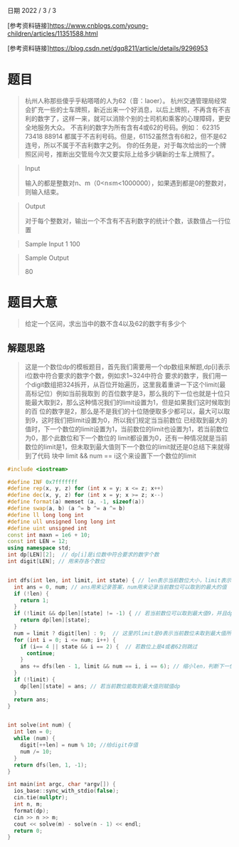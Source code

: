 日期 2022 / 3 / 3

[参考资料链接]<https://www.cnblogs.com/young-children/articles/11351588.html>

[参考资料链接]<https://blog.csdn.net/dgq8211/article/details/9296953>
# 题目
> 杭州人称那些傻乎乎粘嗒嗒的人为62（音：laoer）。 
杭州交通管理局经常会扩充一些的士车牌照，新近出来一个好消息，以后上牌照，不再含有不吉利的数字了，这样一来，就可以消除个别的士司机和乘客的心理障碍，更安全地服务大众。 
不吉利的数字为所有含有4或62的号码。例如： 
62315 73418 88914 
都属于不吉利号码。但是，61152虽然含有6和2，但不是62连号，所以不属于不吉利数字之列。 
你的任务是，对于每次给出的一个牌照区间号，推断出交管局今次又要实际上给多少辆新的士车上牌照了。 

>Input
>
>输入的都是整数对n、m（0<n≤m<1000000），如果遇到都是0的整数对，则输入结束。 


>Output
>
> 对于每个整数对，输出一个不含有不吉利数字的统计个数，该数值占一行位置

>Sample Input
> 1 100
> 

>Sample Output
>
> 80

# 题目大意
> 给定一个区间，求出当中的数不含4以及62的数字有多少个

## 解题思路
> 这是一个数位dp的模板题目，首先我们需要用一个dp数组来解题,dp[i]表示i位数中符合要求的数字个数，例如求1~324中符合
> 要求的数字，我们用一个digit数组把324拆开，从百位开始遍历，这里我着重讲一下这个limit(最高标记位）例如当前我取到
> 的百位数字是3，那么我的下一位也就是十位只能最大取到2，那么这种情况我们的limit设置为1，但是如果我们这时候取到的百
> 位的数字是2，那么是不是我们的十位随便取多少都可以，最大可以取到9，这时我们把limit设置为0，所以我们规定当当前数位
> 已经取到最大的值时，下一个数位的limit设置为1，当前数位的limit也设置为1，若当前数位为0，那个此数位和下一个数位的
> limit都设置为0，还有一种情况就是当前数位的limit是1，但未取到最大值则下一个数位的limit就还是0总结下来就得到了代码
> 块中 limit && num == i这个来设置下一个数位的limit

>
```cpp
#include <iostream>

#define INF 0x7fffffff
#define rep(x, y, z) for (int x = y; x <= z; x++)
#define dec(x, y, z) for (int x = y; x >= z; x--)
#define format(a) memset (a, -1, sizeof(a))
#define swap(a, b) (a ^= b ^= a ^= b)
#define ll long long int
#define ull unsigned long long int 
#define uint unsigned int
const int maxn = 1e6 + 10;
const int LEN = 12;
using namespace std;
int dp[LEN][2];  // dp[i]是i位数中符合要求的数字个数
int digit[LEN]; // 用来存各个数位


int dfs(int len, int limit, int state) { // len表示当前数位大小，limit表示最高标记位，state表示前一位是否为6
  int ans = 0, num; // ans用来记录答案，num用来记录当前数位可以取到的最大的值
  if (!len) { 
    return 1;
  }
  if (!limit && dp[len][state] != -1) { // 若当前数位可以取到最大值9，并且dp数组有值就直接返回值
    return dp[len][state];
  }
  num = limit ? digit[len] : 9;  // 这里的limit是0表示当前数位未取到最大值所以下一位一定可以取最大值，若当前数位以及取到最大值则下一个数位上能取到的最大值就是题目给的那个数位值
  for (int i = 0; i <= num; i++) {
    if (i== 4 || state && i == 2) {  // 若数位上是4或者62则跳过
      continue;
    }
    ans += dfs(len - 1, limit && num == i, i == 6); // 缩小len，判断下一位的limit值，判断此时数位是否是6
  }
  if (!limit) {
    dp[len][state] = ans; // 若当前数位能取到最大值则赋值dp
  }
  return ans;
}


int solve(int num) {
  int len = 0;
  while (num) {
    digit[++len] = num % 10; //给digit存值
    num /= 10;
  }
  return dfs(len, 1, -1);
}

int main(int argc, char *argv[]) {
  ios_base::sync_with_stdio(false);
  cin.tie(nullptr);
  int n, m;
  format(dp);
  cin >> n >> m;
  cout << solve(m) - solve(n - 1) << endl; 
  return 0;
}
